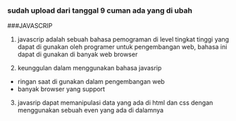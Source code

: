 ### sudah upload dari tanggal 9 cuman ada yang di ubah 

###JAVASCRIP

1. javascrip adalah sebuah bahasa pemograman di level tingkat tinggi yang dapat di gunakan oleh programer untuk pengembangan web, bahasa ini dapat di gunakan di banyak web browser 

2. keunggulan dalam menggunakan bahasa javasrip
 - ringan saat di gunakan dalam pengembangan web 
 - banyak browser yang support

3. javasrip dapat memanipulasi data yang ada di html dan css dengan menggunakan sebuah even yang ada di dalamnya 

